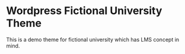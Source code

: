 # Wordpress Fictional University Theme
This is a demo theme for fictional university which has LMS concept in mind. 
